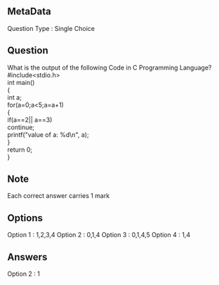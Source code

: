 ## MetaData
Question Type : Single Choice

## Question
What is the output of the following Code in C Programming Language?</br> #include<stdio.h> </br> int main() </br> { </br> int a; </br> for(a=0;a<5;a=a+1) </br> { </br> if(a==2|| a==3) </br> continue; </br> printf("value of a: %d\n", a); </br> } </br> return 0; </br> }
    
## Note
Each correct answer carries 1 mark

## Options
Option 1 : 1,2,3,4
Option 2 : 0,1,4
Option 3 : 0,1,4,5
Option 4 : 1,4

## Answers
Option 2 : 1
